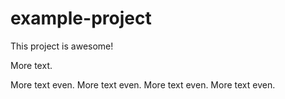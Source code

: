 # example-project

This project is awesome!

More text.

More text even.
More text even.
More text even.
More text even.
